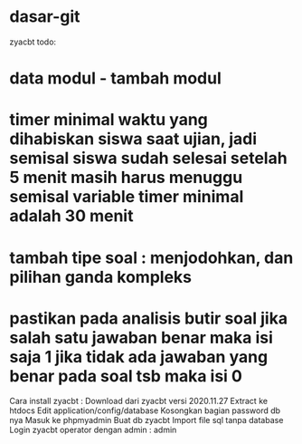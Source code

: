 # dasar-git

zyacbt todo:
# data modul - tambah  modul

# timer minimal waktu yang dihabiskan siswa saat ujian, jadi semisal siswa sudah selesai setelah 5 menit masih harus menuggu semisal variable timer minimal adalah 30 menit

# tambah tipe soal : menjodohkan, dan pilihan ganda kompleks

# pastikan pada analisis butir soal jika salah satu jawaban benar maka isi saja 1 jika tidak ada jawaban yang benar pada soal tsb maka isi 0

Cara install zyacbt :
Download dari zyacbt versi 2020.11.27
Extract ke htdocs
Edit application/config/database
Kosongkan bagian password db nya
Masuk ke phpmyadmin
Buat db zyacbt
Import file sql tanpa database
Login zyacbt operator dengan admin : admin
